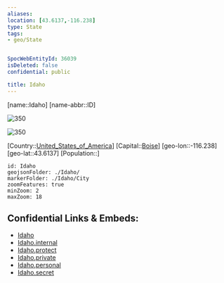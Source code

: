 ```yaml
---
aliases: 
location: [43.6137,-116.238]
type: State
tags:
- geo/State


SpocWebEntityId: 36039
isDeleted: false
confidential: public

title: Idaho
---
```

[name::Idaho]
[name-abbr::ID]

![350](geo/Continent/North-America/United_States_of_America/Idaho/Seal_of_Idaho.svg)

![350](geo/Continent/North-America/United_States_of_America/Idaho/Flag_of_Idaho.svg)

[Country::[United_States_of_America](geo/Continent/North-America/United_States_of_America.md)]
[Capital::[Boise](geo/Continent/North-America/United_States_of_America/Idaho/City/Boise.md)]
[geo-lon::-116.238]
[geo-lat::43.6137]
[Population::]



```leaflet
id: Idaho
geojsonFolder: ./Idaho/
markerFolder: ./Idaho/City
zoomFeatures: true 
minZoom: 2 
maxZoom: 18
```


## Confidential Links & Embeds: 
- [Idaho](../../../../../_public/geo/Continent/North-America/United_States_of_America/Idaho.md) 
- [Idaho.internal](../../../../../_internal/geo/Continent/North-America/United_States_of_America/Idaho.internal.md) 
- [Idaho.protect](../../../../../_protect/geo/Continent/North-America/United_States_of_America/Idaho.protect.md) 
- [Idaho.private](../../../../../_private/geo/Continent/North-America/United_States_of_America/Idaho.private.md) 
- [Idaho.personal](../../../../../_personal/geo/Continent/North-America/United_States_of_America/Idaho.personal.md) 
- [Idaho.secret](../../../../../_secret/geo/Continent/North-America/United_States_of_America/Idaho.secret.md) 
